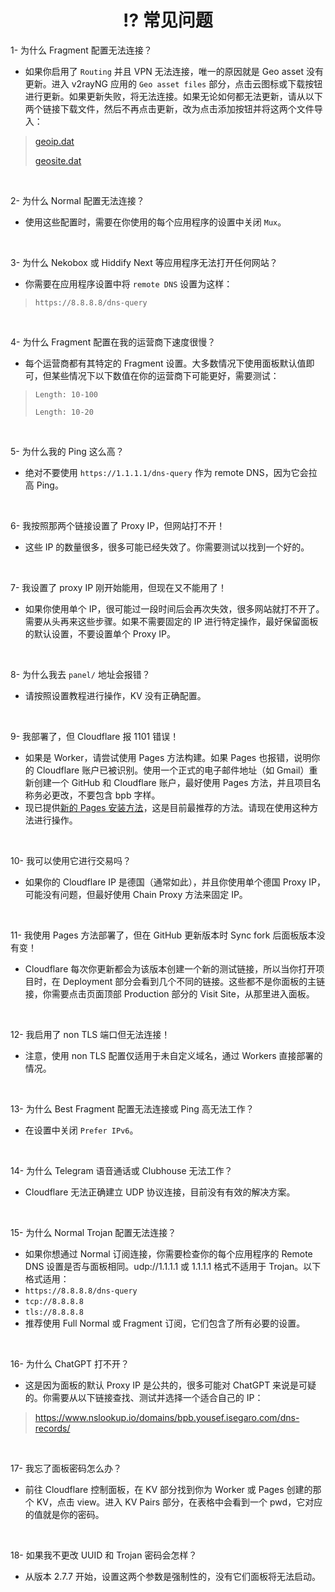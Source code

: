 <h1 align="center">⁉️ 常见问题</h1>

1- 为什么 Fragment 配置无法连接？
- 如果你启用了 `Routing` 并且 VPN 无法连接，唯一的原因就是 Geo asset 没有更新。进入 v2rayNG 应用的 `Geo asset files` 部分，点击云图标或下载按钮进行更新。如果更新失败，将无法连接。如果无论如何都无法更新，请从以下两个链接下载文件，然后不再点击更新，改为点击添加按钮并将这两个文件导入：
>
>[geoip.dat](https://github.com/Loyalsoldier/v2ray-rules-dat/releases/latest/download/geoip.dat)
>
>[geosite.dat](https://github.com/Loyalsoldier/v2ray-rules-dat/releases/latest/download/geosite.dat)
<br>

2- 为什么 Normal 配置无法连接？
- 使用这些配置时，需要在你使用的每个应用程序的设置中关闭 `Mux`。
<br>

3- 为什么 Nekobox 或 Hiddify Next 等应用程序无法打开任何网站？
- 你需要在应用程序设置中将 `remote DNS` 设置为这样：
> `https://8.8.8.8/dns-query`
<br>

4- 为什么 Fragment 配置在我的运营商下速度很慢？
- 每个运营商都有其特定的 Fragment 设置。大多数情况下使用面板默认值即可，但某些情况下以下数值在你的运营商下可能更好，需要测试：
> `Length: 10-100`
>
> `Length: 10-20`
<br>

5- 为什么我的 Ping 这么高？
- 绝对不要使用 `https://1.1.1.1/dns-query` 作为 remote DNS，因为它会拉高 Ping。
<br>

6- 我按照那两个链接设置了 Proxy IP，但网站打不开！
- 这些 IP 的数量很多，很多可能已经失效了。你需要测试以找到一个好的。
<br>

7- 我设置了 proxy IP 刚开始能用，但现在又不能用了！
- 如果你使用单个 IP，很可能过一段时间后会再次失效，很多网站就打不开了。需要从头再来这些步骤。如果不需要固定的 IP 进行特定操作，最好保留面板的默认设置，不要设置单个 Proxy IP。
<br>

8- 为什么我去 `panel/` 地址会报错？
- 请按照设置教程进行操作，KV 没有正确配置。
<br>

9- 我部署了，但 Cloudflare 报 1101 错误！
- 如果是 Worker，请尝试使用 Pages 方法构建。如果 Pages 也报错，说明你的 Cloudflare 账户已被识别。使用一个正式的电子邮件地址（如 Gmail）重新创建一个 GitHub 和 Cloudflare 账户，最好使用 Pages 方法，并且项目名称务必更改，不要包含 bpb 字样。
- 现已提供[新的 Pages 安装方法](https://github.com/Starry-Sky-World/BPB-Chinese/blob/main/docs/pages_upload_installation_fa.md)，这是目前最推荐的方法。请现在使用这种方法进行操作。
<br>

10- 我可以使用它进行交易吗？
- 如果你的 Cloudflare IP 是德国（通常如此），并且你使用单个德国 Proxy IP，可能没有问题，但最好使用 Chain Proxy 方法来固定 IP。
<br>

11- 我使用 Pages 方法部署了，但在 GitHub 更新版本时 Sync fork 后面板版本没有变！
- Cloudflare 每次你更新都会为该版本创建一个新的测试链接，所以当你打开项目时，在 Deployment 部分会看到几个不同的链接。这些都不是你面板的主链接，你需要点击页面顶部 Production 部分的 Visit Site，从那里进入面板。
<br>

12- 我启用了 non TLS 端口但无法连接！
- 注意，使用 non TLS 配置仅适用于未自定义域名，通过 Workers 直接部署的情况。
<br>

13- 为什么 Best Fragment 配置无法连接或 Ping 高无法工作？
- 在设置中关闭 `Prefer IPv6`。
<br>

14- 为什么 Telegram 语音通话或 Clubhouse 无法工作？
- Cloudflare 无法正确建立 UDP 协议连接，目前没有有效的解决方案。
<br>

15- 为什么 Normal Trojan 配置无法连接？
- 如果你想通过 Normal 订阅连接，你需要检查你的每个应用程序的 Remote DNS 设置是否与面板相同。udp://1.1.1.1 或 1.1.1.1 格式不适用于 Trojan。以下格式适用：
- `https://8.8.8.8/dns-query`
- `tcp://8.8.8.8`
- `tls://8.8.8.8`
- 推荐使用 Full Normal 或 Fragment 订阅，它们包含了所有必要的设置。
<br>

16- 为什么 ChatGPT 打不开？
- 这是因为面板的默认 Proxy IP 是公共的，很多可能对 ChatGPT 来说是可疑的。你需要从以下链接查找、测试并选择一个适合自己的 IP：
> https://www.nslookup.io/domains/bpb.yousef.isegaro.com/dns-records/
<br>

17- 我忘了面板密码怎么办？
- 前往 Cloudflare 控制面板，在 KV 部分找到你为 Worker 或 Pages 创建的那个 KV，点击 view。进入 KV Pairs 部分，在表格中会看到一个 pwd，它对应的值就是你的密码。
<br>

18- 如果我不更改 UUID 和 Trojan 密码会怎样？
- 从版本 2.7.7 开始，设置这两个参数是强制性的，没有它们面板将无法启动。
